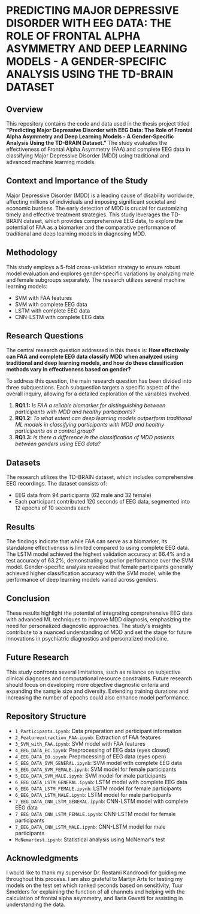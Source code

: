 # PREDICTING MAJOR DEPRESSIVE DISORDER WITH EEG DATA: THE ROLE OF FRONTAL ALPHA ASYMMETRY AND DEEP LEARNING MODELS - A GENDER-SPECIFIC ANALYSIS USING THE TD-BRAIN DATASET

## Overview
This repository contains the code and data used in the thesis project titled **"Predicting Major Depressive Disorder with EEG Data: The Role of Frontal Alpha Asymmetry and Deep Learning Models - A Gender-Specific Analysis Using the TD-BRAIN Dataset."** The study evaluates the effectiveness of Frontal Alpha Asymmetry (FAA) and complete EEG data in classifying Major Depressive Disorder (MDD) using traditional and advanced machine learning models.

## Context and Importance of the Study
Major Depressive Disorder (MDD) is a leading cause of disability worldwide, affecting millions of individuals and imposing significant societal and economic burdens. The early detection of MDD is crucial for customizing timely and effective treatment strategies. This study leverages the TD-BRAIN dataset, which provides comprehensive EEG data, to explore the potential of FAA as a biomarker and the comparative performance of traditional and deep learning models in diagnosing MDD.

## Methodology
This study employs a 5-fold cross-validation strategy to ensure robust model evaluation and explores gender-specific variations by analyzing male and female subgroups separately. The research utilizes several machine learning models:
- SVM with FAA features
- SVM with complete EEG data
- LSTM with complete EEG data
- CNN-LSTM with complete EEG data

## Research Questions
The central research question addressed in this thesis is: **How effectively can FAA and complete EEG data classify MDD when analyzed using traditional and deep learning models, and how do these classification methods vary in effectiveness based on gender?**

To address this question, the main research question has been divided into three subquestions. Each subquestion targets a specific aspect of the overall inquiry, allowing for a detailed exploration of the variables involved.

1. **RQ1.1:** *Is FAA a reliable biomarker for distinguishing between participants with MDD and healthy participants?*
2. **RQ1.2:** *To what extent can deep learning models outperform traditional ML models in classifying participants with MDD and healthy participants as a control group?*
3. **RQ1.3:** *Is there a difference in the classification of MDD patients between genders using EEG data?*

## Datasets
The research utilizes the TD-BRAIN dataset, which includes comprehensive EEG recordings. The dataset consists of:
- EEG data from 94 participants (62 male and 32 female)
- Each participant contributed 120 seconds of EEG data, segmented into 12 epochs of 10 seconds each

## Results
The findings indicate that while FAA can serve as a biomarker, its standalone effectiveness is limited compared to using complete EEG data. The LSTM model achieved the highest validation accuracy at 66.4% and a test accuracy of 63.2%, demonstrating superior performance over the SVM model. Gender-specific analysis revealed that female participants generally achieved higher classification accuracy with the SVM model, while the performance of deep learning models varied across genders.

## Conclusion
These results highlight the potential of integrating comprehensive EEG data with advanced ML techniques to improve MDD diagnosis, emphasizing the need for personalized diagnostic approaches. The study's insights contribute to a nuanced understanding of MDD and set the stage for future innovations in psychiatric diagnostics and personalized medicine.

## Future Research
This study confronts several limitations, such as reliance on subjective clinical diagnoses and computational resource constraints. Future research should focus on developing more objective diagnostic criteria and expanding the sample size and diversity. Extending training durations and increasing the number of epochs could also enhance model performance.

## Repository Structure
- `1_Participants.ipynb`: Data preparation and participant information
- `2_Featureextraction_FAA.ipynb`: Extraction of FAA features
- `3_SVM_with_FAA.ipynb`: SVM model with FAA features
- `4_EEG_DATA_EC.ipynb`: Preprocessing of EEG data (eyes closed)
- `4_EEG_DATA_EO.ipynb`: Preprocessing of EEG data (eyes open)
- `5_EEG_DATA_SVM_GENERAL.ipynb`: SVM model with complete EEG data
- `5_EEG_DATA_SVM_FEMALE.ipynb`: SVM model for female participants
- `5_EEG_DATA_SVM_MALE.ipynb`: SVM model for male participants
- `6_EEG_DATA_LSTM_GENERAL.ipynb`: LSTM model with complete EEG data
- `6_EEG_DATA_LSTM_FEMALE.ipynb`: LSTM model for female participants
- `6_EEG_DATA_LSTM_MALE.ipynb`: LSTM model for male participants
- `7_EEG_DATA_CNN_LSTM_GENERAL.ipynb`: CNN-LSTM model with complete EEG data
- `7_EEG_DATA_CNN_LSTM_FEMALE.ipynb`: CNN-LSTM model for female participants
- `7_EEG_DATA_CNN_LSTM_MALE.ipynb`: CNN-LSTM model for male participants
- `McNemartest.ipynb`: Statistical analysis using McNemar's test

## Acknowledgments
I would like to thank my supervisor Dr. Rostami Kandroodi for guiding me throughout this process. I am also grateful to Martijn Arts for testing my models on the test set which ranked seconds based on sensitivity, Tuur Smolders for explaining the function of all channels and helping with the calculation of frontal alpha asymmetry, and Ilaria Gavetti for assisting in understanding the data.
